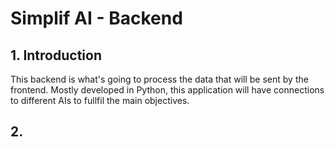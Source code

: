 # Simplif AI - Backend

## 1. Introduction

This backend is what's going to process the data that will be sent by the frontend. Mostly developed in Python, this application will have connections to different AIs to fullfil the main objectives.

## 2. 
